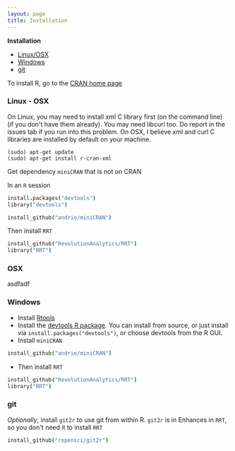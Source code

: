 ```yaml
---
layout: page
title: Installation
---
```


**Installation**

* [Linux/OSX](#linux---osx)
* [Windows](#windows)
* [git](#git)

To install R, go to the [CRAN home page](http://cran.r-project.org/)

### Linux - OSX

On Linux, you may need to install xml C library first (on the command line) (if you don't have them already). You may need libcurl too. Do report in the issues tab if you run into this problem. On OSX, I believe xml and curl C libraries are installed by default on your machine.

```
(sudo) apt-get update
(sudo) apt-get install r-cran-xml
```

Get dependency `miniCRAN` that is not on CRAN

In an `R` session

```coffee
install.packages("devtools")
library("devtools")
```

```coffee
install_github("andrie/miniCRAN")
```

Then install `RRT`

```coffee
install_github("RevolutionAnalytics/RRT")
library("RRT")
```

### OSX


asdfadf

### Windows

* Install [Rtools](http://cran.r-project.org/bin/windows/Rtools/)
* Install the [devtools R package](https://github.com/hadley/devtools). You can install from source, or just install via `install.packages("devtools")`, or choose devtools from the R GUI.
* Install `miniCRAN`

```coffee
install_github("andrie/miniCRAN")
```

* Then install `RRT`

```coffee
install_github("RevolutionAnalytics/RRT")
library("RRT")
```

### git

_Optionally_, install `git2r` to use git from within R. `git2r` is in Enhances in `RRT`, so you don't need it to install `RRT`

```coffee
install_github("ropensci/git2r")
```
